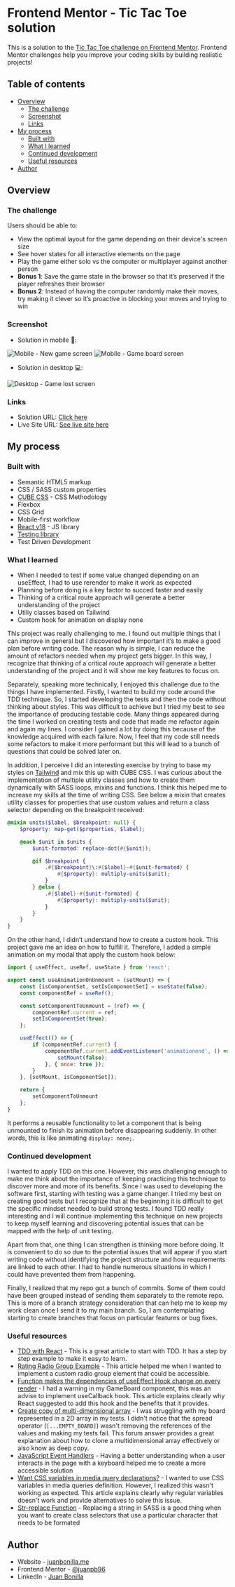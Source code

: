 # Frontend Mentor - Tic Tac Toe solution

This is a solution to the [Tic Tac Toe challenge on Frontend Mentor](https://www.frontendmentor.io/challenges/tic-tac-toe-game-Re7ZF_E2v). Frontend Mentor challenges help you improve your coding skills by building realistic projects!

## Table of contents

- [Overview](#overview)
  - [The challenge](#the-challenge)
  - [Screenshot](#screenshot)
  - [Links](#links)
- [My process](#my-process)
  - [Built with](#built-with)
  - [What I learned](#what-i-learned)
  - [Continued development](#continued-development)
  - [Useful resources](#useful-resources)
- [Author](#author)

## Overview

### The challenge

Users should be able to:

- View the optimal layout for the game depending on their device's screen size
- See hover states for all interactive elements on the page
- Play the game either solo vs the computer or multiplayer against another person
- **Bonus 1**: Save the game state in the browser so that it’s preserved if the player refreshes their browser
- **Bonus 2**: Instead of having the computer randomly make their moves, try making it clever so it’s proactive in blocking your moves and trying to win

### Screenshot

- Solution in mobile 📱:

![Mobile - New game screen](./readme_assets/Preview_NewScreen-mobile.png)
![Mobile - Game board screen](./readme_assets/Preview_GameScreen-mobile.png)

- Solution in desktop 💻:

![Desktop - Game lost screen](./readme_assets/Preview_GameLost-desktop.png)

### Links

- Solution URL: [Click here](https://www.frontendmentor.io/solutions/mobilefirst-tic-tac-toe-game-E-N1gc2LaW)
- Live Site URL: [See live site here](https://juanbonilla.me/FEM_tic-tac-toe-game/)

## My process

### Built with

- Semantic HTML5 markup
- CSS / SASS custom properties
- [CUBE CSS](https://piccalil.li/blog/cube-css/) - CSS Methodology
- Flexbox
- CSS Grid
- Mobile-first workflow
- [React v18](https://reactjs.org/) - JS library
- [Testing library](https://testing-library.com/)
- Test Driven Development

### What I learned

- When I needed to test if some value changed depending on an useEffect, I had to use rerender to make it work as expected
- Planning before doing is a key factor to succed faster and easily
- Thinking of a critical route approach will generate a better understanding of the project
- Utiliy classes based on Tailwind
- Custom hook for animation on display none

This project was really challenging to me. I found out multiple things that I can improve in general but I discovered how important it’s to make a good plan before writing code. The reason why is simple, I can reduce the amount of refactors needed when my project gets bigger. In this way, I recognize that thinking of a critical route approach will generate a better understanding of the project and it will show me key features to focus on.
 
Separately, speaking more technically, I enjoyed this challenge due to the things I have implemented. Firstly, I wanted to build my code around the TDD technique. So, I started developing the tests and then the code without thinking about styles. This was difficult to achieve but I tried my best to see the importance of producing testable code. Many things appeared during the time I worked on creating tests and code that made me refactor again and again my lines. I consider I gained a lot by doing this because of the knowledge acquired with each failure. Now, I feel that my code still needs some refactors to make it more performant but this will lead to a bunch of questions that could be solved later on.
 
In addition, I perceive I did an interesting exercise by trying to base my styles on [Tailwind](https://tailwindcss.com/) and mix this up with CUBE CSS. I was curious about the implementation of multiple utility classes and how to create them dynamically with SASS loops, mixins and functions. I think this helped me to increase my skills at the time of writing CSS. See below a mixin that creates utility classes for properties that use custom values and return a class selector depending on the breakpoint received:

```scss
@mixin units($label, $breakpoint: null) {
    $property: map-get($properties, $label);

    @each $unit in $units {
        $unit-formated: replace-dot(#{$unit});

        @if $breakpoint {
            .#{$breakpoint}\:#{$label}-#{$unit-formated} {
                #{$property}: multiply-units($unit);
            }
        } @else {
            .#{$label}-#{$unit-formated} {
                #{$property}: multiply-units($unit);
            }
        }
    }
}
```

On the other hand, I didn’t understand how to create a custom hook. This project gave me an idea on how to fulfill it. Therefore, I added a simple animation on my modal that apply the custom hook below:

```js
import { useEffect, useRef, useState } from 'react';

export const useAnimationOnUnmount = (setMount) => {
    const [isComponentSet, setIsComponentSet] = useState(false);
    const componentRef = useRef();

    const setComponentToUnmount = (ref) => {
        componentRef.current = ref;
        setIsComponentSet(true);
    };

    useEffect(() => {
        if (componentRef.current) {
            componentRef.current.addEventListener('animationend', () => {
                setMount(false);
            }, { once: true });
        }
    }, [setMount, isComponentSet]);

    return {
        setComponentToUnmount
    };
}
```

It performs a reusable functionality to let a component that is being unmounted to finish its animation before disappearing suddenly. In other words, this is like animating `display: none;`.

### Continued development

I wanted to apply TDD on this one. However, this was challenging enough to make me think about the importance of keeping practicing this technique to discover more and more of its benefits. Since I was used to developing the software first, starting with testing was a game changer. I tried my best on creating good tests but I recognize that at the beginning it is difficult to get the specific mindset needed to build strong tests. I found TDD really interesting and I will continue implementing this technique on new projects to keep myself learning and discovering potential issues that can be mapped with the help of unit testing.
 
Apart from that, one thing I can strengthen is thinking more before doing. It is convenient to do so due to the potential issues that will appear if you start writing code without identifying the project structure and how requirements are linked to each other. I had to handle numerous situations in which I could have prevented them from happening.
 
Finally, I realized that my repo got a bunch of commits. Some of them could have been grouped instead of sending them separately to the remote repo. This is more of a branch strategy consideration that can help me to keep my work clean once I send it to my main branch. So, I am contemplating starting to create branches that focus on particular features or bug fixes.

### Useful resources

- [TDD with React](https://tddreactjs.com/) - This is a great article to start with TDD. It has a step by step example to make it easy to learn.
- [Rating Radio Group Example](https://www.w3.org/WAI/ARIA/apg/example-index/radio/radio-rating.html) - This article helped me when I wanted to implement a custom radio group element that could be accessible.
- [Function makes the dependencies of useEffect Hook change on every render](https://typeofnan.dev/fix-function-makes-the-dependencies-of-useEffect-hook-change-on-every-render-warning-in-react/) - I had a warning in my GameBoard component, this was an advise to implement useCallback hook. This article explains clearly why React suggested to add this hook and the benefits that it provides.
- [Create copy of multi-dimensional array](https://stackoverflow.com/questions/13756482/create-copy-of-multi-dimensional-array-not-reference-javascript) - I was struggling with my board represented in a 2D array in my tests. I didn't notice that the spread operator (`[...EMPTY_BOARD]`) wasn't removing the references of the values and making my tests fail. This forum answer provides a great explanation about how to clone a multidimensional array effectively or also know as deep copy.
- [JavaScript Event Handlers](https://webaim.org/techniques/javascript/eventhandlers) - Having a better understanding when a user interacts in the page with a keyboard helped me to create a more accessible solution
- [Want CSS variables in media query declarations?](https://bholmes.dev/blog/alternative-to-css-variable-media-queries/) - I wanted to use CSS variables in media queries definition. However, I realized this wasn't working as expected. This article explains clearly why regular variables doesn't work and provide alternatives to solve this issue.
- [Str-replace Function](https://css-tricks.com/snippets/sass/str-replace-function/) - Replacing a string in SASS is a good thing when you want to create class selectors that use a particular character that needs to be formated

## Author

- Website - [juanbonilla.me](https://juanbonilla.me)
- Frontend Mentor - [@juanpb96](https://www.frontendmentor.io/profile/juanpb96)
- LinkedIn - [Juan Bonilla](https://www.linkedin.com/in/juan-pablo-bonilla-6b8730115/)
